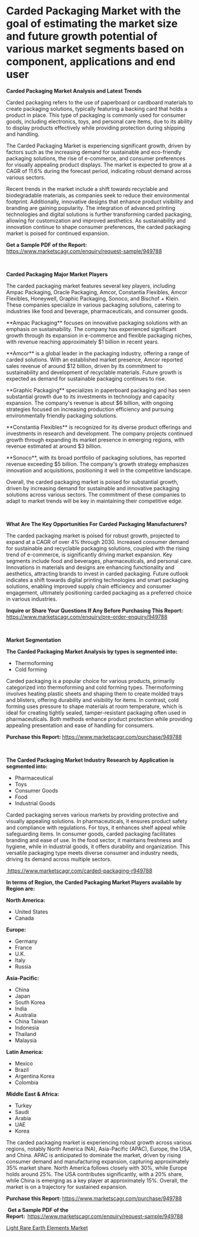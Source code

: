 <p><h1>Carded Packaging Market with the goal of estimating the market size and future growth potential of various market segments based on component, applications and end user</h1></p><p><strong>Carded Packaging Market Analysis and Latest Trends</strong></p>
<p><p>Carded packaging refers to the use of paperboard or cardboard materials to create packaging solutions, typically featuring a backing card that holds a product in place. This type of packaging is commonly used for consumer goods, including electronics, toys, and personal care items, due to its ability to display products effectively while providing protection during shipping and handling. </p><p>The Carded Packaging Market is experiencing significant growth, driven by factors such as the increasing demand for sustainable and eco-friendly packaging solutions, the rise of e-commerce, and consumer preferences for visually appealing product displays. The market is expected to grow at a CAGR of 11.6% during the forecast period, indicating robust demand across various sectors. </p><p>Recent trends in the market include a shift towards recyclable and biodegradable materials, as companies seek to reduce their environmental footprint. Additionally, innovative designs that enhance product visibility and branding are gaining popularity. The integration of advanced printing technologies and digital solutions is further transforming carded packaging, allowing for customization and improved aesthetics. As sustainability and innovation continue to shape consumer preferences, the carded packaging market is poised for continued expansion.</p></p>
<p><strong>Get a Sample PDF of the Report:&nbsp;</strong> <a href="https://www.marketscagr.com/enquiry/request-sample/949788?utm_campaign=3217&utm_medium=2&utm_source=Github&utm_content=ia&utm_term=05032025&utm_id=carded-packaging">https://www.marketscagr.com/enquiry/request-sample/949788</a></p>
<p>&nbsp;</p>
<p><strong>Carded Packaging Major Market Players</strong></p>
<p><p>The carded packaging market features several key players, including Ampac Packaging, Oracle Packaging, Amcor, Constantia Flexibles, Amcor Flexibles, Honeywell, Graphic Packaging, Sonoco, and Bischof + Klein. These companies specialize in various packaging solutions, catering to industries like food and beverage, pharmaceuticals, and consumer goods.</p><p>**Ampac Packaging** focuses on innovative packaging solutions with an emphasis on sustainability. The company has experienced significant growth through its expansion in e-commerce and flexible packaging niches, with revenue reaching approximately $1 billion in recent years.</p><p>**Amcor** is a global leader in the packaging industry, offering a range of carded solutions. With an established market presence, Amcor reported sales revenue of around $12 billion, driven by its commitment to sustainability and development of recyclable materials. Future growth is expected as demand for sustainable packaging continues to rise.</p><p>**Graphic Packaging** specializes in paperboard packaging and has seen substantial growth due to its investments in technology and capacity expansion. The company's revenue is about $6 billion, with ongoing strategies focused on increasing production efficiency and pursuing environmentally friendly packaging solutions.</p><p>**Constantia Flexibles** is recognized for its diverse product offerings and investments in research and development. The company projects continued growth through expanding its market presence in emerging regions, with revenue estimated at around $3 billion.</p><p>**Sonoco**, with its broad portfolio of packaging solutions, has reported revenue exceeding $5 billion. The company's growth strategy emphasizes innovation and acquisitions, positioning it well in the competitive landscape.</p><p>Overall, the carded packaging market is poised for substantial growth, driven by increasing demand for sustainable and innovative packaging solutions across various sectors. The commitment of these companies to adapt to market trends will be key in maintaining their competitive edge.</p></p>
<p>&nbsp;</p>
<p><strong>What Are The Key Opportunities For Carded Packaging Manufacturers?</strong></p>
<p><p>The carded packaging market is poised for robust growth, projected to expand at a CAGR of over 4% through 2030. Increased consumer demand for sustainable and recyclable packaging solutions, coupled with the rising trend of e-commerce, is significantly driving market expansion. Key segments include food and beverages, pharmaceuticals, and personal care. Innovations in materials and designs are enhancing functionality and aesthetics, attracting brands to invest in carded packaging. Future outlook indicates a shift towards digital printing technologies and smart packaging solutions, enabling improved supply chain efficiency and consumer engagement, ultimately positioning carded packaging as a preferred choice in various industries.</p></p>
<p><strong>Inquire or Share Your Questions If Any Before Purchasing This Report:</strong> <a href="https://www.marketscagr.com/enquiry/pre-order-enquiry/949788?utm_campaign=3217&utm_medium=2&utm_source=Github&utm_content=ia&utm_term=05032025&utm_id=carded-packaging">https://www.marketscagr.com/enquiry/pre-order-enquiry/949788</a></p>
<p>&nbsp;</p>
<p><strong>Market Segmentation</strong></p>
<p><strong>The Carded Packaging Market Analysis by types is segmented into:</strong></p>
<p><ul><li>Thermoforming</li><li>Cold forming</li></ul></p>
<p><p>Carded packaging is a popular choice for various products, primarily categorized into thermoforming and cold forming types. Thermoforming involves heating plastic sheets and shaping them to create molded trays and blisters, offering durability and visibility for items. In contrast, cold forming uses pressure to shape materials at room temperature, which is ideal for creating tightly sealed, tamper-resistant packaging often used in pharmaceuticals. Both methods enhance product protection while providing appealing presentation and ease of handling for consumers.</p></p>
<p><strong>Purchase this Report:&nbsp;</strong><a href="https://www.marketscagr.com/purchase/949788?utm_campaign=3217&utm_medium=2&utm_source=Github&utm_content=ia&utm_term=05032025&utm_id=carded-packaging">https://www.marketscagr.com/purchase/949788</a></p>
<p>&nbsp;</p>
<p><strong>The Carded Packaging Market Industry Research by Application is segmented into:</strong></p>
<p><ul><li>Pharmaceutical</li><li>Toys</li><li>Consumer Goods</li><li>Food</li><li>Industrial Goods</li></ul></p>
<p><p>Carded packaging serves various markets by providing protective and visually appealing solutions. In pharmaceuticals, it ensures product safety and compliance with regulations. For toys, it enhances shelf appeal while safeguarding items. In consumer goods, carded packaging facilitates branding and ease of use. In the food sector, it maintains freshness and hygiene, while in industrial goods, it offers durability and organization. This versatile packaging type meets diverse consumer and industry needs, driving its demand across multiple sectors.</p></p>
<p><a href="https://www.marketscagr.com/carded-packaging-r949788?utm_campaign=3217&utm_medium=2&utm_source=Github&utm_content=ia&utm_term=05032025&utm_id=carded-packaging">&nbsp;https://www.marketscagr.com/carded-packaging-r949788</a></p>
<p><strong>In terms of Region, the Carded Packaging Market Players available by Region are:</strong></p>
<p>
    <p> <strong> North America: </strong>
        <ul>
            <li>United States</li>
            <li>Canada</li>
        </ul>
        </p> 
    <p> <strong> Europe: </strong>
        <ul>
            <li>Germany</li>
            <li>France</li>
            <li>U.K.</li>
            <li>Italy</li>
            <li>Russia</li>
        </ul>
        </p> 
    <p> <strong> Asia-Pacific: </strong>
        <ul>
            <li>China</li>
            <li>Japan</li>
            <li>South Korea</li>
            <li>India</li>
            <li>Australia</li>
            <li>China Taiwan</li>
            <li>Indonesia</li>
            <li>Thailand</li>
            <li>Malaysia</li>
        </ul>
        </p> 
    <p> <strong> Latin America: </strong>
        <ul>
            <li>Mexico</li>
            <li>Brazil</li>
            <li>Argentina Korea</li>
            <li>Colombia</li>
        </ul>
        </p> 
    <p> <strong> Middle East & Africa: </strong>
        <ul>
            <li>Turkey</li>
            <li>Saudi</li>
            <li>Arabia</li>
            <li>UAE</li>
            <li>Korea</li>
        </ul>
    </p>
    </p>
<p><p>The carded packaging market is experiencing robust growth across various regions, notably North America (NA), Asia-Pacific (APAC), Europe, the USA, and China. APAC is anticipated to dominate the market, driven by rising consumer demand and manufacturing expansion, capturing approximately 35% market share. North America follows closely with 30%, while Europe holds around 25%. The USA contributes significantly, with a 20% share, while China is emerging as a key player at approximately 15%. Overall, the market is on a trajectory for sustained expansion.</p></p>
<p><strong>Purchase this Report: </strong><a href="https://www.marketscagr.com/purchase/949788?utm_campaign=3217&utm_medium=2&utm_source=Github&utm_content=ia&utm_term=05032025&utm_id=carded-packaging">https://www.marketscagr.com/purchase/949788</a></p>
<p>&nbsp;<strong>Get a Sample PDF of the Report:&nbsp;&nbsp;</strong><a href="https://www.marketscagr.com/enquiry/request-sample/949788?utm_campaign=3217&utm_medium=2&utm_source=Github&utm_content=ia&utm_term=05032025&utm_id=carded-packaging">https://www.marketscagr.com/enquiry/request-sample/949788</a></p>
<p><strong></strong></p>
<p><p><a href="https://github.com/voetzeszuh/Market-Research-Report-List-1/blob/main/light-rare-earth-elements-market.md?utm_campaign=3217&utm_medium=2&utm_source=Github&utm_content=ia&utm_term=05032025&utm_id=carded-packaging">Light Rare Earth Elements Market</a></p></p>